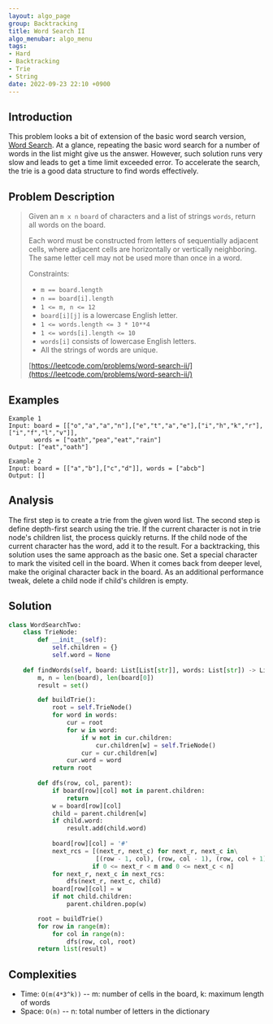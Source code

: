 ```yaml
---
layout: algo_page
group: Backtracking
title: Word Search II
algo_menubar: algo_menu
tags:
- Hard
- Backtracking
- Trie
- String
date: 2022-09-23 22:10 +0900
---
```

## Introduction
This problem looks a bit of extension of the basic word search version,
[Word Search](/algo/backtracking/2022-09-23-word-search).
At a glance, repeating the basic word search for a number of words in the list might give us the answer.
However, such solution runs very slow and leads to get a time limit exceeded error.
To accelerate the search, the trie is a good data structure to find words effectively.

## Problem Description
> Given an `m x n` `board` of characters and a list of strings `words`, return all words on the board.
>
> Each word must be constructed from letters of sequentially adjacent cells, where adjacent cells are
> horizontally or vertically neighboring. The same letter cell may not be used more than once in a word.
>
> Constraints:
> - `m == board.length`
> - `n == board[i].length`
> - `1 <= m, n <= 12`
> - `board[i][j]` is a lowercase English letter.
> - `1 <= words.length <= 3 * 10**4`
> - `1 <= words[i].length <= 10`
> - `words[i]` consists of lowercase English letters.
> - All the strings of words are unique.
>
> [https://leetcode.com/problems/word-search-ii/](https://leetcode.com/problems/word-search-ii/)

## Examples
```
Example 1
Input: board = [["o","a","a","n"],["e","t","a","e"],["i","h","k","r"],["i","f","l","v"]],
       words = ["oath","pea","eat","rain"]
Output: ["eat","oath"]
```

```
Example 2
Input: board = [["a","b"],["c","d"]], words = ["abcb"]
Output: []
```

## Analysis
The first step is to create a trie from the given word list.
The second step is define depth-first search using the trie.
If the current character is not in trie node's children list, the process quickly returns.
If the child node of the current character has the word, add it to the result.
For a backtracking, this solution uses the same approach as the basic one.
Set a special character to mark the visited cell in the board.
When it comes back from deeper level, make the original character back in the board.
As an additional performance tweak, delete a child node if child's children is empty.

## Solution
```python
class WordSearchTwo:
    class TrieNode:
        def __init__(self):
            self.children = {}
            self.word = None
    
    def findWords(self, board: List[List[str]], words: List[str]) -> List[str]:
        m, n = len(board), len(board[0])
        result = set()

        def buildTrie():
            root = self.TrieNode()
            for word in words:
                cur = root
                for w in word:
                    if w not in cur.children:
                        cur.children[w] = self.TrieNode()
                    cur = cur.children[w]
                cur.word = word
            return root
        
        def dfs(row, col, parent):
            if board[row][col] not in parent.children:
                return
            w = board[row][col]
            child = parent.children[w]
            if child.word:
                result.add(child.word)
            
            board[row][col] = '#'
            next_rcs = [(next_r, next_c) for next_r, next_c in\
                        [(row - 1, col), (row, col - 1), (row, col + 1), (row + 1, col)]\
                       if 0 <= next_r < m and 0 <= next_c < n]
            for next_r, next_c in next_rcs:
                dfs(next_r, next_c, child)
            board[row][col] = w
            if not child.children:
                parent.children.pop(w)

        root = buildTrie()
        for row in range(m):
            for col in range(n):
                dfs(row, col, root)
        return list(result)
```

## Complexities
- Time: `O(m(4*3^k))` -- m: number of cells in the board, k: maximum length of words
- Space: `O(n)`  -- n: total number of letters in the dictionary
